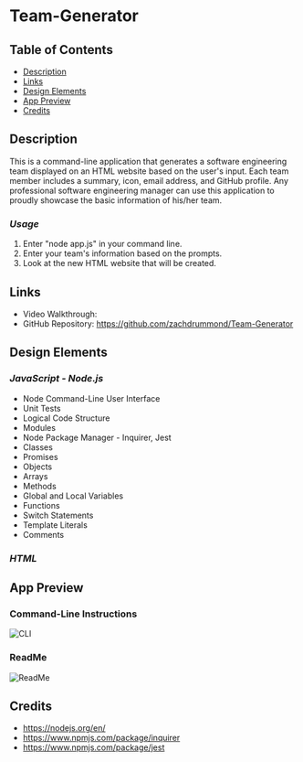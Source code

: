 # Team-Generator

## Table of Contents
* [Description](#Description)
* [Links](#Links)
* [Design Elements](#Design-Elements)
* [App Preview](#App-Preview)
* [Credits](#Credits)

## Description
This is a command-line application that generates a software engineering team displayed on an HTML website based on the user's input. Each team member includes a summary, icon, email address, and GitHub profile. Any professional software engineering manager can use this application to proudly showcase the basic information of his/her team.

### *Usage*
1. Enter "node app.js" in your command line.
2. Enter your team's information based on the prompts.
3. Look at the new HTML website that will be created.

## Links
* Video Walkthrough: 
* GitHub Repository: https://github.com/zachdrummond/Team-Generator

## Design Elements
### *JavaScript - Node.js*
* Node Command-Line User Interface
* Unit Tests
* Logical Code Structure
* Modules
* Node Package Manager - Inquirer, Jest
* Classes
* Promises
* Objects
* Arrays
* Methods
* Global and Local Variables
* Functions
* Switch Statements
* Template Literals
* Comments

### *HTML*


## App Preview
### Command-Line Instructions
![CLI](./images/)
### ReadMe
![ReadMe](./images/)

## Credits
* https://nodejs.org/en/
* https://www.npmjs.com/package/inquirer
* https://www.npmjs.com/package/jest